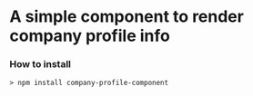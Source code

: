 # A simple component to render company profile info

### How to install

```
> npm install company-profile-component
```
